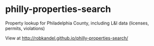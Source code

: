 # philly-properties-search
Property lookup for Philadelphia County, including L&amp;I data (licenses, permits, violations)

View at <a href="http://robkandel.github.io/philly-properties-search/">http://robkandel.github.io/philly-properties-search/</a>
